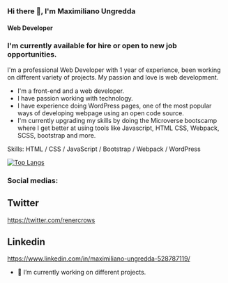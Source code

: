### Hi there 👋, I'm Maximiliano Ungredda
#### Web Developer

### I'm currently available for hire or open to new job opportunities.

I'm a professional Web Developer with 1 year of experience, been working on different variety of projects. My passion and love is web development.

- I'm a front-end and a web developer.
- I have passion working with technology.
- I have experience doing WordPress pages, one of the most popular ways of developing webpage using an open code source.
- I'm currently upgrading my skills by doing the Microverse bootscamp where I get better at using tools like Javascript, HTML CSS, Webpack, SCSS, bootstrap and more.

Skills: HTML / CSS / JavaScript / Bootstrap / Webpack / WordPress

[![Top Langs](https://github-readme-stats.vercel.app/api/top-langs/?username=anuraghazra&layout=compact)](https://github.com/anuraghazra/github-readme-stats)

### Social medias:

## Twitter

https://twitter.com/renercrows

## Linkedin

https://www.linkedin.com/in/maximiliano-ungredda-528787119/

- 🔭 I’m currently working on different projects. 




